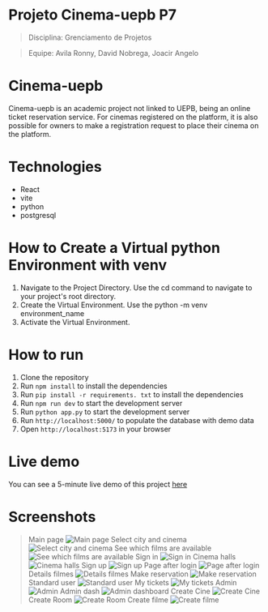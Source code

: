 # Projeto Cinema-uepb P7
> Disciplina: Grenciamento de Projetos

> Equipe: Avila Ronny, David Nobrega, Joacir Angelo

# Cinema-uepb

Cinema-uepb is an academic project not linked to UEPB, being an online ticket reservation service. For cinemas registered on the platform, it is also possible for owners to make a registration request to place their cinema on the platform.


# Technologies
- React
- vite
- python
- postgresql


# How to Create a Virtual python Environment with venv
1. Navigate to the Project Directory. Use the cd command to navigate to your project's root directory.
2. Create the Virtual Environment. Use the python -m venv environment_name
3. Activate the Virtual Environment.


# How to run
1. Clone the repository
2. Run `npm install` to install the dependencies
3. Run `pip install -r requirements. txt` to install the dependencies
4. Run `npm run dev` to start the development server
5. Run `python app.py` to start the development server
6. Run `http://localhost:5000/` to populate the database with demo data
7. Open `http://localhost:5173` in your browser


# Live demo
You can see a 5-minute live demo of this project [here](https://www.loom.com/share/c55801bd859d489b8cbe9b9da1e138da)

# Screenshots
> Main page
![Main page](src/assets/readme/main-page.png)
> Select city and cinema
![Select city and cinema](src/assets/readme/Select-city-and-cinema.png)
> See which films are available
![See which films are available](src/assets/readme/See-which-films-are-available.png)
> Sign in
![Sign in](src/assets/readme/Sign-in.png)
> Cinema halls
![Cinema halls](src/assets/readme/Cinema-halls.png)
> Sign up
![Sign up](src/assets/readme/Sign-up.png)
> Page after login 
![Page after login](src/assets/readme/Page-after-login.png)
> Details filmes
![Details filmes](src/assets/readme/Details-filmes.png)
> Make reservation
![Make reservation](src/assets/readme/Make-reservation.png)
> Standard user
![Standard user](src/assets/readme/Standard-user.png)
> My tickets
![My tickets](src/assets/readme/My-tickets.png)
> Admin
![Admin](src/assets/readme/Admim.png)
> Admin dash
![Admin dashboard](src/assets/readme/Admin-dasboard.png)
> Create Cine
![Create Cine](src/assets/readme/craete-cine.png)
> Create Room
![Create Room](src/assets/readme/Create-sala.png)
> Create filme
![Create filme](src/assets/readme/create-filme.png)

